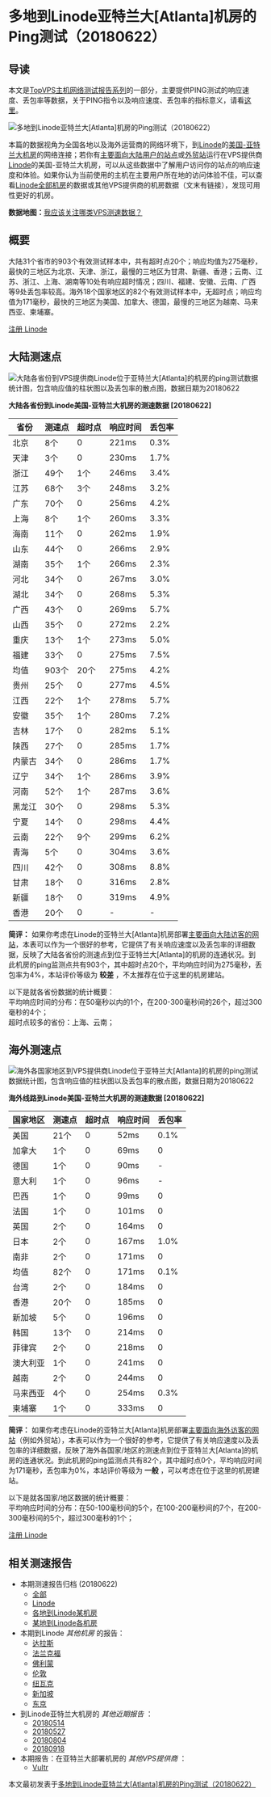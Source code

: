 #  多地到Linode亚特兰大[Atlanta]机房的Ping测试（20180622） 

## 导读

本文是[TopVPS主机网络测试报告系列](https://vps123.top/pingtest)的一部分，主要提供PING测试的响应速度、丢包率等数据，关于PING指令以及响应速度、丢包率的指标意义，请看[这里](https://vps123.top/what-is-ping.html)。

![多地到Linode亚特兰大\[Atlanta\]机房的Ping测试（20180622）](/images/thumbnails/to_linode_Atlanta.png)

本篇的数据视角为全国各地以及海外运营商的网络环境下，到[Linode](https://vps123.top/go/linode)的[美国-亚特兰大机房](https://vps123.top/linode-facilities.html#atlanta)的网络连接；若你有[主要面向大陆用户的站点](https://vps123.top/website-for-mainland-users.html)或[外贸站](https://vps123.top/website-for-internation-trade.html)运行在VPS提供商[Linode](https://vps123.top/go/linode)的美国-亚特兰大机房，可以从这些数据中了解用户访问你的站点的响应速度和体验。如果你认为当前使用的主机在主要用户所在地的访问体验不佳，可以查看[Linode全部机房](/linode/isp/china/20180622-linode-isp-china.md)的数据或其他VPS提供商的机房数据（文末有链接），发现可用性更好的机房。

**数据地图：**[我应该关注哪类VPS测速数据？](https://vps123.top/find-pingtest-data-you-need.html)

## 概要

大陆31个省市的903个有效测试样本中，共有超时点20个；响应均值为275毫秒，最快的三地区为北京、天津、浙江，最慢的三地区为甘肃、新疆、香港；云南、江苏、浙江、上海、湖南等10处有响应超时情况；四川、福建、安徽、云南、广西等9处丢包率较高。海外18个国家地区的82个有效测试样本中，无超时点；响应均值为171毫秒，最快的三地区为美国、加拿大、德国，最慢的三地区为越南、马来西亚、柬埔寨。

[注册 Linode](https://vps123.top/go/linode/_btn1)

## 大陆测速点

![大陆各省份到VPS提供商Linode位于亚特兰大\[Atlanta\]的机房的ping测试数据统计图，包含响应值的柱状图以及丢包率的散点图，数据日期为20180622](/images/pingtests/linode_20180622/plot_idc_linode_usa-atlanta_20180622_mainland.png)

**大陆各省份到Linode美国-亚特兰大机房的测速数据 [20180622]**

省份 | 测速点 | 超时点 | 响应时间 | 丢包率  
---|---|---|---|---  
北京 | 8个 | 0 | 221ms | 0.3%  
天津 | 3个 | 0 | 230ms | 1.7%  
浙江 | 49个 | 1个 | 246ms | 3.4%  
江苏 | 68个 | 3个 | 248ms | 3.2%  
广东 | 70个 | 0 | 256ms | 4.2%  
上海 | 8个 | 1个 | 260ms | 3.3%  
海南 | 11个 | 0 | 262ms | 1.9%  
山东 | 44个 | 0 | 266ms | 2.9%  
湖南 | 35个 | 1个 | 266ms | 2.3%  
河北 | 34个 | 0 | 267ms | 3.0%  
湖北 | 34个 | 0 | 268ms | 5.3%  
广西 | 43个 | 0 | 269ms | 5.7%  
山西 | 35个 | 0 | 272ms | 2.2%  
重庆 | 13个 | 1个 | 273ms | 5.0%  
福建 | 33个 | 0 | 275ms | 7.5%  
均值 | 903个 | 20个 | 275ms | 4.2%  
贵州 | 25个 | 0 | 277ms | 4.5%  
江西 | 22个 | 1个 | 278ms | 5.7%  
安徽 | 35个 | 1个 | 280ms | 7.2%  
吉林 | 17个 | 0 | 282ms | 5.1%  
陕西 | 27个 | 0 | 285ms | 1.7%  
内蒙古 | 34个 | 0 | 286ms | 1.7%  
辽宁 | 34个 | 1个 | 286ms | 3.9%  
河南 | 52个 | 1个 | 287ms | 3.6%  
黑龙江 | 30个 | 0 | 298ms | 5.3%  
宁夏 | 14个 | 0 | 298ms | 4.4%  
云南 | 22个 | 9个 | 299ms | 6.2%  
青海 | 5个 | 0 | 304ms | 3.6%  
四川 | 42个 | 0 | 308ms | 8.8%  
甘肃 | 18个 | 0 | 316ms | 2.8%  
新疆 | 18个 | 0 | 319ms | 4.9%  
香港 | 20个 | 0 | - | -  
  
**简评：** 如果你考虑在Linode的亚特兰大[Atlanta]机房部署[主要面向大陆访客的网站](website-for-mainland-users.html)，本表可以作为一个很好的参考，它提供了有关响应速度以及丢包率的详细数据，反映了大陆各省份的测速点到位于亚特兰大[Atlanta]的机房的连通状况。到此机房的ping监测点共有903个，其中超时点20个，平均响应时间为275毫秒，丢包率为4%，本站评价等级为 **较差** ，不太推荐在位于这里的机房建站。

以下是就各省份数据的统计概要：  
平均响应时间的分布：在50毫秒以内的1个，在200-300毫秒间的26个，超过300毫秒的4个；  
超时点较多的省份：上海、云南；

## 海外测速点

![海外各国家地区到VPS提供商Linode位于亚特兰大\[Atlanta\]的机房的ping测试数据统计图，包含响应值的柱状图以及丢包率的散点图，数据日期为20180622](/images/pingtests/linode_20180622/plot_idc_linode_usa-atlanta_20180622_overseas.png)

**海外线路到Linode美国-亚特兰大机房的测速数据 [20180622]**

国家地区 | 测速点 | 超时点 | 响应时间 | 丢包率  
---|---|---|---|---  
美国 | 21个 | 0 | 52ms | 0.1%  
加拿大 | 1个 | 0 | 69ms | 0  
德国 | 1个 | 0 | 90ms | -  
意大利 | 1个 | 0 | 96ms | -  
巴西 | 1个 | 0 | 99ms | 0  
法国 | 1个 | 0 | 101ms | 0  
英国 | 2个 | 0 | 164ms | 0  
日本 | 2个 | 0 | 167ms | 1.0%  
南非 | 2个 | 0 | 171ms | 0  
均值 | 82个 | 0 | 171ms | 0.1%  
台湾 | 2个 | 0 | 184ms | 0  
香港 | 20个 | 0 | 185ms | 0  
新加坡 | 5个 | 0 | 196ms | 0  
韩国 | 13个 | 0 | 214ms | 0  
菲律宾 | 2个 | 0 | 218ms | 0  
澳大利亚 | 1个 | 0 | 241ms | 0  
越南 | 2个 | 0 | 244ms | 0  
马来西亚 | 4个 | 0 | 254ms | 0.3%  
柬埔寨 | 1个 | 0 | 333ms | 0  
  
**简评：** 如果你考虑在Linode的亚特兰大[Atlanta]机房部署[主要面向海外访客的网站](https://vps123.top/website-for-internation-trade.html)（例如外贸站），本表可以作为一个很好的参考，它提供了有关响应速度以及丢包率的详细数据，反映了海外各国家/地区的测速点到位于亚特兰大[Atlanta]的机房的连通状况。到此机房的ping监测点共有82个，其中超时点0个，平均响应时间为171毫秒，丢包率为0%，本站评价等级为 **一般** ，可以考虑在位于这里的机房建站。

以下是就各国家/地区数据的统计概要：  
平均响应时间的分布：在50-100毫秒间的5个，在100-200毫秒间的7个，在200-300毫秒间的5个，超过300毫秒的1个；

[注册 Linode](https://vps123.top/go/linode/_btn2)

## 相关测速报告

  * 本期测速报告归档 (20180622) 
    * [全部](https://vps123.top/pingtests/20180622 "本期各VPS提供商全部测速报告")
    * [Linode](https://vps123.top/pingtests/idc-linode/20180622 "本期Linode的全部测速报告")
    * [各地到Linode某机房](https://vps123.top/pingtests/idc-linode/isp-global/20180622 "以Linode某机房为关注对象的视角，横向比较大陆各省份、海外各国家地区")
    * [某地到Linode各机房](https://vps123.top/pingtests/idc-linode/facility-all/20180622 "以大陆某省份为关注对象的视角，横向比较Linode各机房")
  * 本期到Linode _其他机房_ 的报告： 
    * [达拉斯](/linode/idc/dallas/20180622-linode-idc-dallas.md "多地到Linode达拉斯机房的Ping测试 20180622")
    * [法兰克福](/linode/idc/frankfurt/20180622-linode-idc-frankfurt.md "多地到Linode法兰克福机房的Ping测试 20180622")
    * [佛利蒙](/linode/idc/fremont/20180622-linode-idc-fremont.md "多地到Linode佛利蒙机房的Ping测试 20180622")
    * [伦敦](/linode/idc/london/20180622-linode-idc-london.md "多地到Linode伦敦机房的Ping测试 20180622")
    * [纽瓦克](/linode/idc/newark/20180622-linode-idc-newark.md "多地到Linode纽瓦克机房的Ping测试 20180622")
    * [新加坡](/linode/idc/singapore/20180622-linode-idc-singapore.md "多地到Linode新加坡机房的Ping测试 20180622")
    * [东京](/linode/idc/tokyo/20180622-linode-idc-tokyo.md "多地到Linode东京机房的Ping测试 20180622")
  * 到Linode亚特兰大机房的 _其他近期报告_ ： 
    * [20180514](/linode/idc/atlanta/20180514-linode-idc-atlanta.md "多地到Linode亚特兰大机房的Ping测试 20180514")
    * [20180527](/linode/idc/atlanta/20180527-linode-idc-atlanta.md "多地到Linode亚特兰大机房的Ping测试 20180527")
    * [20180804](/linode/idc/atlanta/20180804-linode-idc-atlanta.md "多地到Linode亚特兰大机房的Ping测试 20180804")
    * [20180918](/linode/idc/atlanta/20180918-linode-idc-atlanta.md "多地到Linode亚特兰大机房的Ping测试 20180918")
  * 本期报告：在亚特兰大部署机房的 _其他VPS提供商_ ： 
    * [Vultr](/vultr/idc/atlanta/20180622-vultr-idc-atlanta.md "多地到Vultr亚特兰大机房的Ping测试 20180622")



本文最初发表于[多地到Linode亚特兰大[Atlanta]机房的Ping测试（20180622）](https://vps123.top/pingtest/20180622-linode-idc-atlanta.html)
